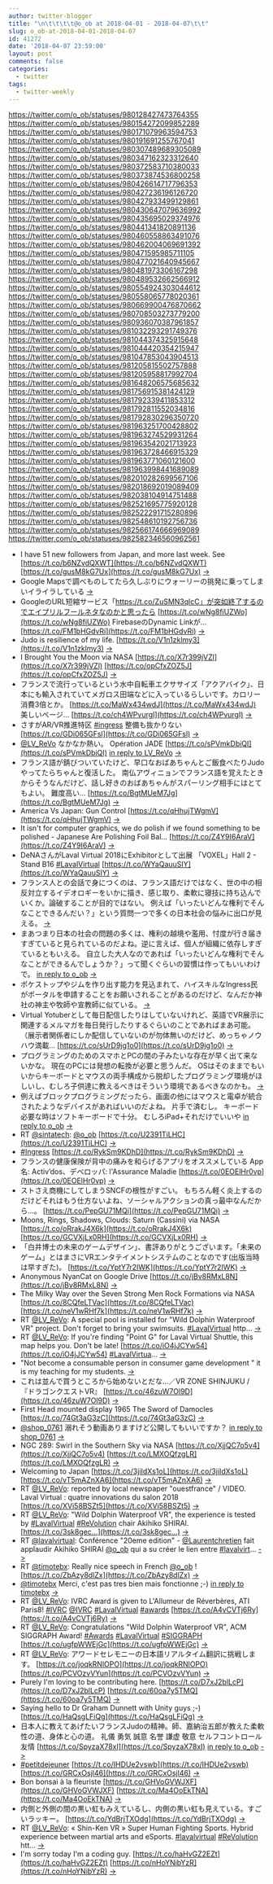 ```yaml
---
author: twitter-blogger
title: "\n\t\t\t\t@o_ob at 2018-04-01 - 2018-04-07\t\t"
slug: o_ob-at-2018-04-01-2018-04-07
id: 41272
date: '2018-04-07 23:59:00'
layout: post
comments: false
categories:
  - twitter
tags:
  - twitter-weekly
---
```


https://twitter.com/o_ob/statuses/980128427473764355 https://twitter.com/o_ob/statuses/980154272099852289 https://twitter.com/o_ob/statuses/980171079963594753 https://twitter.com/o_ob/statuses/980191691255767041 https://twitter.com/o_ob/statuses/980307489689305089 https://twitter.com/o_ob/statuses/980347162323312640 https://twitter.com/o_ob/statuses/980372583710380033 https://twitter.com/o_ob/statuses/980373874536800258 https://twitter.com/o_ob/statuses/980426614717796353 https://twitter.com/o_ob/statuses/980427236196126720 https://twitter.com/o_ob/statuses/980427933499129861 https://twitter.com/o_ob/statuses/980430647079636992 https://twitter.com/o_ob/statuses/980435695029374976 https://twitter.com/o_ob/statuses/980441341820891136 https://twitter.com/o_ob/statuses/980460558863491076 https://twitter.com/o_ob/statuses/980462004069691392 https://twitter.com/o_ob/statuses/980471595985711105 https://twitter.com/o_ob/statuses/980477021640945667 https://twitter.com/o_ob/statuses/980481973306167298 https://twitter.com/o_ob/statuses/980489532662566912 https://twitter.com/o_ob/statuses/980554924303044612 https://twitter.com/o_ob/statuses/980558065778020361 https://twitter.com/o_ob/statuses/980669900476870662 https://twitter.com/o_ob/statuses/980708503273779200 https://twitter.com/o_ob/statuses/980936070387961857 https://twitter.com/o_ob/statuses/981032293291749376 https://twitter.com/o_ob/statuses/981044374325915648 https://twitter.com/o_ob/statuses/981044420354215947 https://twitter.com/o_ob/statuses/981047853043904513 https://twitter.com/o_ob/statuses/981205815502757888 https://twitter.com/o_ob/statuses/981205958817992704 https://twitter.com/o_ob/statuses/981648206575685632 https://twitter.com/o_ob/statuses/981756915381424129 https://twitter.com/o_ob/statuses/981792339411853312 https://twitter.com/o_ob/statuses/981792811552034816 https://twitter.com/o_ob/statuses/981792830296350720 https://twitter.com/o_ob/statuses/981963251700428802 https://twitter.com/o_ob/statuses/981963274529931264 https://twitter.com/o_ob/statuses/981963542021713923 https://twitter.com/o_ob/statuses/981963728466915329 https://twitter.com/o_ob/statuses/981963771060121600 https://twitter.com/o_ob/statuses/981963998441689089 https://twitter.com/o_ob/statuses/982010282699567106 https://twitter.com/o_ob/statuses/982018692019089409 https://twitter.com/o_ob/statuses/982038104914751488 https://twitter.com/o_ob/statuses/982521695775920128 https://twitter.com/o_ob/statuses/982522291715280896 https://twitter.com/o_ob/statuses/982548610192756736 https://twitter.com/o_ob/statuses/982566174666969089 https://twitter.com/o_ob/statuses/982582346560962561  

*   I have 51 new followers from Japan, and more last week. See [https://t.co/b6NZvdQXWT](https://t.co/b6NZvdQXWT) [https://t.co/gusM8kG7Ux](https://t.co/gusM8kG7Ux) [->](https://twitter.com/o_ob/statuses/980128427473764355)
*   Google Mapsで調べものしてたら久しぶりにウォーリーの挑発に乗ってしまいイライラしている [->](https://twitter.com/o_ob/statuses/980154272099852289)
*   GoogleのURL短縮サービス「https://t.co/ZuSMN3qlcC」が突如終了するのでエイプリルフールネタなのかと思ったら [https://t.co/wNg8fiUZWo](https://t.co/wNg8fiUZWo) FirebaseのDynamic Linkが… [https://t.co/FM1bHGdvRi](https://t.co/FM1bHGdvRi) [->](https://twitter.com/o_ob/statuses/980171079963594753)
*   Judo is resilience of my life. [https://t.co/V1n1zklmy3](https://t.co/V1n1zklmy3) [->](https://twitter.com/o_ob/statuses/980191691255767041)
*   I Brought You the Moon via NASA [https://t.co/X7r399jVZl](https://t.co/X7r399jVZl) [https://t.co/opCfxZOZ5J](https://t.co/opCfxZOZ5J) [->](https://twitter.com/o_ob/statuses/980307489689305089)
*   フランスで流行っているという水中自転車エクササイズ「アクアバイク」、日本にも輸入されていてメガロス田端などに入っているらしいです。カロリー消費3倍とか。 [https://t.co/MaWx434wdJ](https://t.co/MaWx434wdJ) 美しいページ… [https://t.co/ch4WPvurgI](https://t.co/ch4WPvurgI) [->](https://twitter.com/o_ob/statuses/980347162323312640)
*   さすがAR/VR推進特区 [#ingress](https://twitter.com/search?q=%23ingress&src=hash) 整備も抜かりない [https://t.co/GDi065GFsl](https://t.co/GDi065GFsl) [->](https://twitter.com/o_ob/statuses/980372583710380033)
*   [@LV_ReVo](https://twitter.com/LV_ReVo) なかなか熱い。 Opération JADE [https://t.co/sPVmkDbiQI](https://t.co/sPVmkDbiQI) [in reply to LV_ReVo](https://twitter.com/LV_ReVo/statuses/980372023112290304) [->](https://twitter.com/o_ob/statuses/980373874536800258)
*   フランス語が錆びついていたけど、早口なおばあちゃんとご飯食べたりJudoやってたらちゃんと復活した。 南仏アヴィニョンでフランス語を覚えたときからそうなんだけど、話し好きのおばあちゃんがスパーリング相手にはとてもよい。 難度高い… [https://t.co/BgtMUeM7Jg](https://t.co/BgtMUeM7Jg) [->](https://twitter.com/o_ob/statuses/980426614717796353)
*   America Vs Japan: Gun Control [https://t.co/qHhujTWgmV](https://t.co/qHhujTWgmV) [->](https://twitter.com/o_ob/statuses/980427236196126720)
*   It isn't for computer graphics, we do polish if we found something to be polished - Japanese Are Polishing Foil Bal… [https://t.co/Z4Y9I6AraV](https://t.co/Z4Y9I6AraV) [->](https://twitter.com/o_ob/statuses/980427933499129861)
*   DeNAさんがLaval Virtual 2018にExhibitorとして出展 「VOXEL」Hall 2 - Stand B16 [#LavalVirtual](https://twitter.com/search?q=%23LavalVirtual&src=hash) [https://t.co/WYaQauuSIY](https://t.co/WYaQauuSIY) [->](https://twitter.com/o_ob/statuses/980430647079636992)
*   フランス人との会話で身につくのは、フランス語だけではなく、世の中の相反対立するイデオロギーをいかに描き、感じ取り、柔軟に寝技に持ち込んでいくか。論破することが目的ではない。 例えば「いったいどんな権利でそんなことできるんだい？」という質問一つで多くの日本社会の悩みに出口が見える。 [->](https://twitter.com/o_ob/statuses/980435695029374976)
*   まあつまり日本の社会の問題の多くは、権利の越境や濫用、忖度が行き届きすぎていると見られているのだよね。逆に言えば、個人が組織に依存しすぎているともいえる。 自立した大人なのであれば「いったいどんな権利でそんなことができるんでしょうか？」って聞くぐらいの習慣は作ってもいいわけで。 [in reply to o_ob](https://twitter.com/o_ob/statuses/980435695029374976) [->](https://twitter.com/o_ob/statuses/980441341820891136)
*   ポケストップやジムを作り出す能力を見込まれて、ハイスキルなIngress民がポータルを申請することをお願いされることがあるのだけど、なんだか神社の神主や牧師や宣教師に似ている。 [->](https://twitter.com/o_ob/statuses/980460558863491076)
*   Virtual Yotuberとして毎日配信したりはしていないけれど、英語でVR展示に関連するメルマガを毎日発行したりするぐらいのことであればまあ可能。 （展示者関係者にしか配信していないのが勿体無いのだけど、めっちゃノウハウ満載… [https://t.co/sUrD9jg1o0](https://t.co/sUrD9jg1o0) [->](https://twitter.com/o_ob/statuses/980462004069691392)
*   プログラミングのためのスマホとPCの間の子みたいな存在が早く出て来ないかな。 現在のPCには発想の転換が必要と思うんだ。 OSはそのままでもいいからキーボードとマウスの両手構成から脱却したプログラミング環境がほしいし、むしろ子供達に教えるべきはそういう環境であるべきなのかも。 [->](https://twitter.com/o_ob/statuses/980471595985711105)
*   例えばブロックプログラミングだったら、画面の他にはマウスと電卓が統合されたようなデバイスがあればいいのだよね。 片手で済むし。 キーボード必要な時はソフトキーボードで十分。 むしろiPad+それだけでいいや [in reply to o_ob](https://twitter.com/o_ob/statuses/980471595985711105) [->](https://twitter.com/o_ob/statuses/980477021640945667)
*   RT [@sintatech](https://twitter.com/sintatech): [@o_ob](https://twitter.com/o_ob) [https://t.co/U2391TiLHC](https://t.co/U2391TiLHC) [->](https://twitter.com/o_ob/statuses/980481973306167298)
*   [#Ingress](https://twitter.com/search?q=%23Ingress&src=hash) [https://t.co/RykSm9KDhD](https://t.co/RykSm9KDhD) [->](https://twitter.com/o_ob/statuses/980489532662566912)
*   フランスの健康保険が背中の痛みを和らげるアプリをオススメしている App名: Activ’dos、デベロッパ: l'Assurance Maladie [https://t.co/0EOElHr0vp](https://t.co/0EOElHr0vp) [->](https://twitter.com/o_ob/statuses/980554924303044612)
*   ストさえ商機にしてしまうSNCFの根性がすごい。 もちろん軽く炎上するのだけどそれはもう仕方ないよね、ソーシャルアクションの真っ最中なんだから...。 [https://t.co/PepGU71MQi](https://t.co/PepGU71MQi) [->](https://twitter.com/o_ob/statuses/980558065778020361)
*   Moons, Rings, Shadows, Clouds: Saturn (Cassini) via NASA [https://t.co/oRrakJ4X6k](https://t.co/oRrakJ4X6k) [https://t.co/GCVXjLx0RH](https://t.co/GCVXjLx0RH) [->](https://twitter.com/o_ob/statuses/980669900476870662)
*   「白井博士の未来のゲームデザイン」、書評ありがとうございます。「未来のゲーム」とはまさにVRエンタテイメントシステムのことなのです(出版当時は早すぎた)。 [https://t.co/YptY7r2IWK](https://t.co/YptY7r2IWK) [->](https://twitter.com/o_ob/statuses/980708503273779200)
*   Anonymous NyanCat on Google Drive [https://t.co/jBv8RMxL8N](https://t.co/jBv8RMxL8N) [->](https://twitter.com/o_ob/statuses/980936070387961857)
*   The Milky Way over the Seven Strong Men Rock Formations via NASA [https://t.co/8CQfeLTVac](https://t.co/8CQfeLTVac) [https://t.co/neV1wRHf7k](https://t.co/neV1wRHf7k) [->](https://twitter.com/o_ob/statuses/981032293291749376)
*   RT [@LV_ReVo](https://twitter.com/LV_ReVo): A special pool is installed for "Wild Dolphin Waterproof VR" project. Don't forget to bring your swimsuits. [#LavalVirtual](https://twitter.com/search?q=%23LavalVirtual&src=hash) http… [->](https://twitter.com/o_ob/statuses/981044374325915648)
*   RT [@LV_ReVo](https://twitter.com/LV_ReVo): If you're finding "Point G" for Laval Virtual Shuttle, this map helps you. Don't be late! [https://t.co/iO4jJCYw54](https://t.co/iO4jJCYw54) [#LavalVirtua](https://twitter.com/search?q=%23LavalVirtua&src=hash)… [->](https://twitter.com/o_ob/statuses/981044420354215947)
*   "Not become a consumable person in consumer game development " it is my teaching for my students. [->](https://twitter.com/o_ob/statuses/981047853043904513)
*   これは並んで買うところから始めないとだな…／VR ZONE SHINJUKU / 『ドラゴンクエストVR』 [https://t.co/46zuW7Ol9D](https://t.co/46zuW7Ol9D) [->](https://twitter.com/o_ob/statuses/981205815502757888)
*   First Head mounted display 1965 The Sword of Damocles [https://t.co/74Gt3aG3zC](https://t.co/74Gt3aG3zC) [->](https://twitter.com/o_ob/statuses/981205958817992704)
*   [@shop_0761](https://twitter.com/shop_0761) 溺れそう動画ありますけど公開してもいいですか？ [in reply to shop_0761](https://twitter.com/shop_0761/statuses/981479776518098944) [->](https://twitter.com/o_ob/statuses/981648206575685632)
*   NGC 289: Swirl in the Southern Sky via NASA [https://t.co/XjjQC7o5v4](https://t.co/XjjQC7o5v4) [https://t.co/LMXOQfzgLR](https://t.co/LMXOQfzgLR) [->](https://twitter.com/o_ob/statuses/981756915381424129)
*   Welcoming to Japan [https://t.co/3jiIdXs1oL](https://t.co/3jiIdXs1oL) [https://t.co/vT5mAZnXA6](https://t.co/vT5mAZnXA6) [->](https://twitter.com/o_ob/statuses/981792339411853312)
*   RT [@LV_ReVo](https://twitter.com/LV_ReVo): reported by local newspaper "ouestfrance" / VIDEO. Laval Virtual : quatre innovations du salon 2018 [https://t.co/XVi58BSZt5](https://t.co/XVi58BSZt5) [->](https://twitter.com/o_ob/statuses/981792811552034816)
*   RT [@LV_ReVo](https://twitter.com/LV_ReVo): "Wild Dolphin Waterproof VR", the experience is tested by [#LavalVirtual](https://twitter.com/search?q=%23LavalVirtual&src=hash) [#ReVolution](https://twitter.com/search?q=%23ReVolution&src=hash) chair Akihiko SHIRAI. [https://t.co/3sk8gec…](https://t.co/3sk8gec…) [->](https://twitter.com/o_ob/statuses/981792830296350720)
*   RT [@lavalvirtual](https://twitter.com/lavalvirtual): Conférence "20eme edition" - [@Laurentchretien](https://twitter.com/Laurentchretien) fait applaudir Akihiko SHIRAI [@o_ob](https://twitter.com/o_ob) qui a su créer le lien entre [#lavalvirt](https://twitter.com/search?q=%23lavalvirt&src=hash)… [->](https://twitter.com/o_ob/statuses/981963251700428802)
*   RT [@timotebx](https://twitter.com/timotebx): Really nice speech in French [@o_ob](https://twitter.com/o_ob) ! [https://t.co/ZbAzy8dlZx](https://t.co/ZbAzy8dlZx) [->](https://twitter.com/o_ob/statuses/981963274529931264)
*   [@timotebx](https://twitter.com/timotebx) Merci, c'est pas tres bien mais fonctionne ;-) [in reply to timotebx](https://twitter.com/timotebx/statuses/981954217702240257) [->](https://twitter.com/o_ob/statuses/981963542021713923)
*   RT [@LV_ReVo](https://twitter.com/LV_ReVo): IVRC Award is given to L'Allumeur de Réverbères, ATI Paris8! [#IVRC](https://twitter.com/search?q=%23IVRC&src=hash) [@IVRC](https://twitter.com/IVRC) [#LavalVirtual](https://twitter.com/search?q=%23LavalVirtual&src=hash) [#awards](https://twitter.com/search?q=%23awards&src=hash) [https://t.co/A4vCVTj6Ry](https://t.co/A4vCVTj6Ry) [->](https://twitter.com/o_ob/statuses/981963728466915329)
*   RT [@LV_ReVo](https://twitter.com/LV_ReVo): Congratulations "Wild Dolphin Waterproof VR", ACM SIGGRAPH Award! [#Awards](https://twitter.com/search?q=%23Awards&src=hash) [#LavalVirtual](https://twitter.com/search?q=%23LavalVirtual&src=hash) [#SIGGRAPH](https://twitter.com/search?q=%23SIGGRAPH&src=hash) [https://t.co/ugfpWWEjGc](https://t.co/ugfpWWEjGc) [->](https://twitter.com/o_ob/statuses/981963771060121600)
*   RT [@LV_ReVo](https://twitter.com/LV_ReVo): アワードセレモニーの日本語リアルタイム翻訳に挑戦します。 [https://t.co/joqkRNlOPO](https://t.co/joqkRNlOPO) [https://t.co/PCVOzvVYun](https://t.co/PCVOzvVYun) [->](https://twitter.com/o_ob/statuses/981963998441689089)
*   Purely I'm loving to be contributing here. [https://t.co/D7xJ2blLcP](https://t.co/D7xJ2blLcP) [https://t.co/60oa7y5TMQ](https://t.co/60oa7y5TMQ) [->](https://twitter.com/o_ob/statuses/982010282699567106)
*   Saying hello to Dr Graham Dunnett with Unity guys ;-) [https://t.co/HaQsgLFiQg](https://t.co/HaQsgLFiQg) [->](https://twitter.com/o_ob/statuses/982018692019089409)
*   日本人に教えてあげたいフランスJudoの精神。師、嘉納治五郎が教えた柔軟性の道、身体と心の道。 礼儀 勇気 誠意 名誉 謙虚 敬意 セルフコントロール 友情 [https://t.co/SpyzaX78xI](https://t.co/SpyzaX78xI) [in reply to o_ob](https://twitter.com/o_ob/statuses/980191691255767041) [->](https://twitter.com/o_ob/statuses/982038104914751488)
*   [#petitdejeuner](https://twitter.com/search?q=%23petitdejeuner&src=hash) [https://t.co/IHDUe2vswb](https://t.co/IHDUe2vswb) [https://t.co/GRCxOsjl46](https://t.co/GRCxOsjl46) [->](https://twitter.com/o_ob/statuses/982521695775920128)
*   Bon bonsai à la fleuriste [https://t.co/GHVoGVWJXF](https://t.co/GHVoGVWJXF) [https://t.co/Ma4OoEkTNA](https://t.co/Ma4OoEkTNA) [->](https://twitter.com/o_ob/statuses/982522291715280896)
*   内側と外側の間の黒い虹もみえているし、内側の黒い虹も見えている。すごいラッキー。 [https://t.co/YdBrjTXOdg](https://t.co/YdBrjTXOdg) [->](https://twitter.com/o_ob/statuses/982548610192756736)
*   RT [@LV_ReVo](https://twitter.com/LV_ReVo): « Shin-Ken VR » Super Human Fighting Sports. Hybrid experience between martial arts and eSports. [#lavalvirtual](https://twitter.com/search?q=%23lavalvirtual&src=hash) [#ReVolution](https://twitter.com/search?q=%23ReVolution&src=hash) htt… [->](https://twitter.com/o_ob/statuses/982566174666969089)
*   I'm sorry today I'm a coding guy. [https://t.co/haHvGZ2EZt](https://t.co/haHvGZ2EZt) [https://t.co/nHoYNibYzR](https://t.co/nHoYNibYzR) [->](https://twitter.com/o_ob/statuses/982582346560962561)